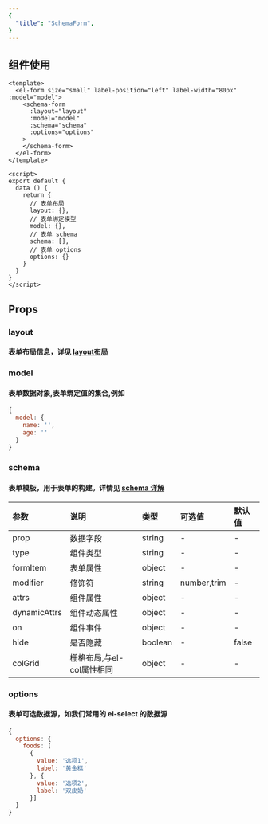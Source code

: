 ```yaml
---
{
  "title": "SchemaForm",
}
---
```



## 组件使用

```vue
<template>
  <el-form size="small" label-position="left" label-width="80px" :model="model">
    <schema-form
      :layout="layout"
      :model="model"
      :schema="schema"
      :options="options"
    >
    </schema-form>
  </el-form>
</template>

<script>
export default {
  data () {
    return {
      // 表单布局
      layout: {},
      // 表单绑定模型
      model: {},
      // 表单 schema
      schema: [],
      // 表单 options
      options: {}
    }
  }
}
</script>
```

## Props

### layout

#### 表单布局信息，详见 [layout布局](layout.html)


### model

#### 表单数据对象,表单绑定值的集合,例如
``` js
{
  model: {
    name: '',
    age: ''
  }
}
```

### schema
#### 表单模板，用于表单的构建。详情见 [schema 详解](schema.html)

参数|说明|类型|可选值|默认值
:--|:--|:--|:--|:--
prop|数据字段|string|-|-
type|组件类型|string|-|-
formItem|表单属性|object|-|-
modifier|修饰符|string|number,trim|-
attrs|组件属性|object|-|-
dynamicAttrs|组件动态属性| object|-|-
on|组件事件|object|-|-
hide|是否隐藏|boolean|-|false
colGrid|栅格布局,与el-col属性相同|object|-|-

### options

#### 表单可选数据源，如我们常用的 el-select 的数据源
``` js
{
  options: {
    foods: [
      {
        value: '选项1',
        label: '黄金糕'
      }, {
        value: '选项2',
        label: '双皮奶'
      }]
  }
}
```
